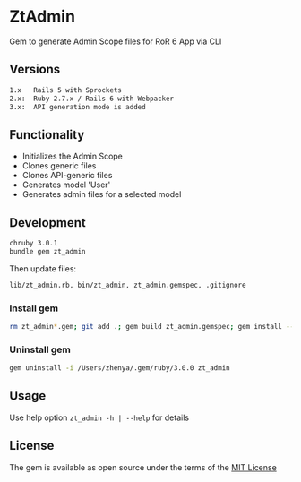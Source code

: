 # ZtAdmin

Gem to generate Admin Scope files for RoR 6 App via CLI

## Versions

```bash
1.x   Rails 5 with Sprockets
2.x:  Ruby 2.7.x / Rails 6 with Webpacker
3.x:  API generation mode is added 
```

## Functionality

* Initializes the Admin Scope
* Clones generic files
* Clones API-generic files
* Generates model 'User'
* Generates admin files for a selected model

## Development

```bash
chruby 3.0.1
bundle gem zt_admin
```

Then update files:

```bash
lib/zt_admin.rb, bin/zt_admin, zt_admin.gemspec, .gitignore
```

### Install gem

```bash
rm zt_admin*.gem; git add .; gem build zt_admin.gemspec; gem install --local zt_admin-x.y.z.gem
```

### Uninstall gem

```bash
gem uninstall -i /Users/zhenya/.gem/ruby/3.0.0 zt_admin
```

## Usage

Use help option `zt_admin -h | --help` for details

## License

The gem is available as open source under the terms of the [MIT License](https://opensource.org/licenses/MIT)